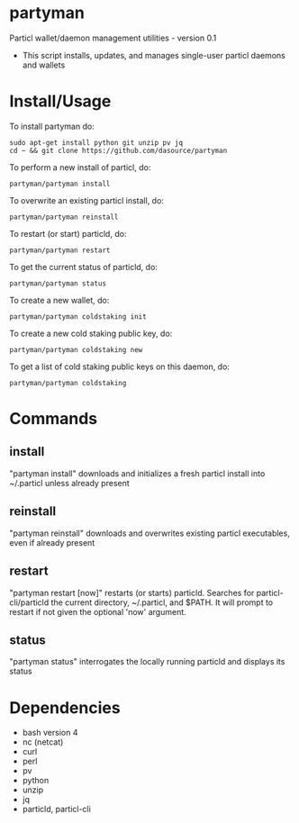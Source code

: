 # partyman

Particl wallet/daemon management utilities - version 0.1

* This script installs, updates, and manages single-user particl daemons and wallets

# Install/Usage

To install partyman do:

    sudo apt-get install python git unzip pv jq
    cd ~ && git clone https://github.com/dasource/partyman

To perform a new install of particl, do:

    partyman/partyman install

To overwrite an existing particl install, do:

    partyman/partyman reinstall

To restart (or start) particld, do:

    partyman/partyman restart

To get the current status of particld, do:

    partyman/partyman status

To create a new wallet, do:

    partyman/partyman coldstaking init

To create a new cold staking public key, do:

    partyman/partyman coldstaking new

To get a list of cold staking public keys on this daemon, do:

    partyman/partyman coldstaking



# Commands

## install

"partyman install" downloads and initializes a fresh particl install into ~/.particl
unless already present

## reinstall

"partyman reinstall" downloads and overwrites existing particl executables, even if
already present

## restart

"partyman restart [now]" restarts (or starts) particld. Searches for particl-cli/particld
the current directory, ~/.particl, and $PATH. It will prompt to restart if not
given the optional 'now' argument.

## status

"partyman status" interrogates the locally running particld and displays its status

# Dependencies

* bash version 4
* nc (netcat)
* curl
* perl
* pv
* python
* unzip
* jq
* particld, particl-cli
